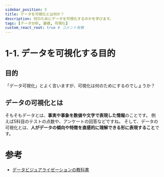 ```yaml
---
sidebar_position: 5
title: データを可視化とは何か？
description: 何のためにデータを可視化するのかを学びます。
tags: [データ分析, 基礎, 可視化]
custom_react_root: true # コメント有無
---
```


# 1-1. データを可視化する目的

## 目的
「データ可視化」とよく言いますが、可視化は何のためにするのでしょうか？

## データの可視化とは
そもそもデータとは、**事実や事象を数値や文字で表現した情報**のことです。
例えば5科目のテストの点数や、アンケートの回答などですね。
そして、データの可視化とは、**人がデータの傾向や特徴を直感的に理解できる形に表現すること**です。


# 参考
- [データビジュアライゼーションの教科書](https://www.shuwasystem.co.jp/book/9784798053486.html)